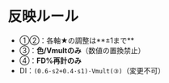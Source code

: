 # 反映ルール

- ①②：各軸★の調整は**±1まで**
- ③：**色/Vmultのみ**（数値の置換禁止）
- ④：**FD%再計のみ**
- DI：`(0.6·s2+0.4·s1)·Vmult(③)`（変更不可）
